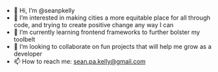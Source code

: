 - 👋 Hi, I’m @seanpkelly
- 👀 I’m interested in making cities a more equitable place for all through code, and trying to create positive change any way I can
- 🌱 I’m currently learning frontend frameworks to further bolster my toolbelt
- 💞️ I’m looking to collaborate on fun projects that will help me grow as a developer
- 📫 How to reach me: sean.pa.kelly@gmail.com
